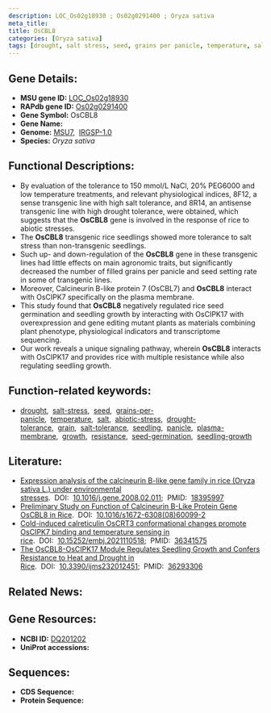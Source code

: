 ```yaml
---
description: LOC_Os02g18930 ; Os02g0291400 ; Oryza sativa
meta_title:
title: OsCBL8
categories: [Oryza sativa]
tags: [drought, salt stress, seed, grains per panicle, temperature, salt, abiotic stress, drought tolerance, grain, salt tolerance, seedling, panicle, plasma membrane, growth, resistance, seed germination, seedling growth]
---
```


## Gene Details:
- **MSU gene ID:** [LOC_Os02g18930](http://rice.uga.edu/cgi-bin/ORF_infopage.cgi?orf=LOC_Os02g18930)  
- **RAPdb gene ID:** [Os02g0291400](https://rapdb.dna.affrc.go.jp/locus/?name=Os02g0291400)  
- **Gene Symbol:** OsCBL8
- **Gene Name:**
- **Genome:**  [MSU7](http://rice.uga.edu/),&nbsp;&nbsp;[IRGSP-1.0](https://rapdb.dna.affrc.go.jp/download/irgsp1.html)
- **Species:** *Oryza sativa*

## Functional Descriptions:
   - By evaluation of the tolerance to 150 mmol/L NaCl, 20% PEG6000 and low temperature treatments, and relevant physiological indices, 8F12, a sense transgenic line with high salt tolerance, and 8R14, an antisense transgenic line with high drought tolerance, were obtained, which suggests that the **OsCBL8** gene is involved in the response of rice to abiotic stresses.
   - The **OsCBL8** transgenic rice seedlings showed more tolerance to salt stress than non-transgenic seedlings.
   - Such up- and down-regulation of the **OsCBL8** gene in these transgenic lines had little effects on main agronomic traits, but significantly decreased the number of filled grains per panicle and seed setting rate in some of transgenic lines.
   - Moreover, Calcineurin B-like protein 7 (OsCBL7) and **OsCBL8** interact with OsCIPK7 specifically on the plasma membrane.
   - This study found that **OsCBL8** negatively regulated rice seed germination and seedling growth by interacting with OsCIPK17 with overexpression and gene editing mutant plants as materials combining plant phenotype, physiological indicators and transcriptome sequencing.
   - Our work reveals a unique signaling pathway, wherein **OsCBL8** interacts with OsCIPK17 and provides rice with multiple resistance while also regulating seedling growth.

## Function-related keywords:
   - [drought](/tags/drought/),&nbsp;&nbsp;[salt-stress](/tags/salt-stress/),&nbsp;&nbsp;[seed](/tags/seed/),&nbsp;&nbsp;[grains-per-panicle](/tags/grains-per-panicle/),&nbsp;&nbsp;[temperature](/tags/temperature/),&nbsp;&nbsp;[salt](/tags/salt/),&nbsp;&nbsp;[abiotic-stress](/tags/abiotic-stress/),&nbsp;&nbsp;[drought-tolerance](/tags/drought-tolerance/),&nbsp;&nbsp;[grain](/tags/grain/),&nbsp;&nbsp;[salt-tolerance](/tags/salt-tolerance/),&nbsp;&nbsp;[seedling](/tags/seedling/),&nbsp;&nbsp;[panicle](/tags/panicle/),&nbsp;&nbsp;[plasma-membrane](/tags/plasma-membrane/),&nbsp;&nbsp;[growth](/tags/growth/),&nbsp;&nbsp;[resistance](/tags/resistance/),&nbsp;&nbsp;[seed-germination](/tags/seed-germination/),&nbsp;&nbsp;[seedling-growth](/tags/seedling-growth/)

## Literature:
   - [Expression analysis of the calcineurin B-like gene family in rice (Oryza sativa L.) under environmental stresses](https://www.doi.org/10.1016/j.gene.2008.02.011).&nbsp;&nbsp;DOI:&nbsp;&nbsp;[10.1016/j.gene.2008.02.011](https://www.doi.org/10.1016/j.gene.2008.02.011);&nbsp;&nbsp;PMID:&nbsp;&nbsp;[18395997](https://pubmed.ncbi.nlm.nih.gov/18395997/)
   - [Preliminary Study on Function of Calcineurin B-Like Protein Gene OsCBL8 in Rice](https://www.doi.org/10.1016/s1672-6308(08)60099-2).&nbsp;&nbsp;DOI:&nbsp;&nbsp;[10.1016/s1672-6308(08)60099-2](https://www.doi.org/10.1016/s1672-6308(08)60099-2)
   - [Cold-induced calreticulin OsCRT3 conformational changes promote OsCIPK7 binding and temperature sensing in rice](https://www.doi.org/10.15252/embj.2021110518).&nbsp;&nbsp;DOI:&nbsp;&nbsp;[10.15252/embj.2021110518](https://www.doi.org/10.15252/embj.2021110518);&nbsp;&nbsp;PMID:&nbsp;&nbsp;[36341575](https://pubmed.ncbi.nlm.nih.gov/36341575/)
   - [The OsCBL8-OsCIPK17 Module Regulates Seedling Growth and Confers Resistance to Heat and Drought in Rice](https://www.doi.org/10.3390/ijms232012451).&nbsp;&nbsp;DOI:&nbsp;&nbsp;[10.3390/ijms232012451](https://www.doi.org/10.3390/ijms232012451);&nbsp;&nbsp;PMID:&nbsp;&nbsp;[36293306](https://pubmed.ncbi.nlm.nih.gov/36293306/)

## Related News:

## Gene Resources:
- **NCBI ID:**  [DQ201202](http://www.ncbi.nlm.nih.gov/nuccore/DQ201202)
- **UniProt accessions:** [](https://www.uniprot.org/uniprotkb//entry)

## Sequences:
- **CDS Sequence:**
- **Protein Sequence:**
